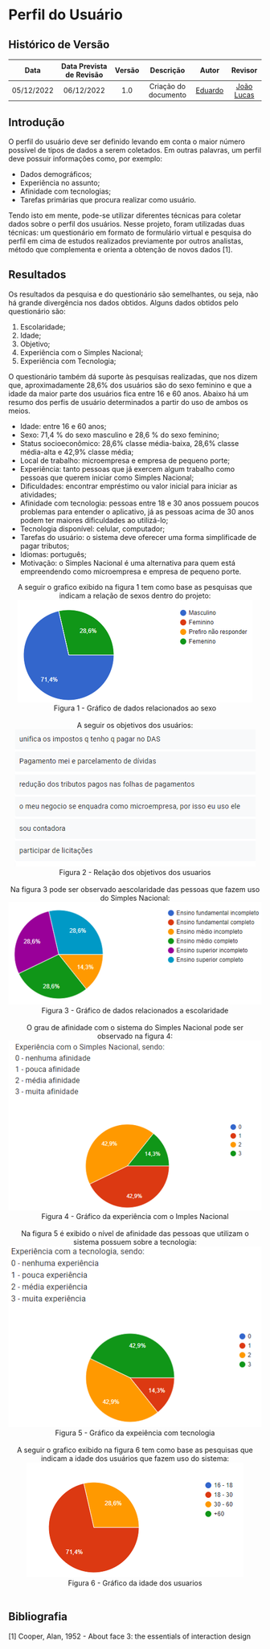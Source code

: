 # Perfil do Usuário

## Histórico de Versão
|Data|Data Prevista de Revisão|Versão|Descrição|Autor|Revisor|
| :----------: |:-----------:| :------: | :-----------: | :---------: |:---------: |
|05/12/2022|06/12/2022|1.0|Criação do documento| [Eduardo](https://github.com/edudsan) | [João Lucas](https://github.com/HacKairos) |

## Introdução

O perfil do usuário deve ser definido levando em conta o maior número possível de tipos de dados a serem coletados. Em outras palavras, um perfil deve possuir informações como, por exemplo:

* Dados demográficos;
* Experiência no assunto;
* Afinidade com tecnologias;
* Tarefas primárias que procura realizar como usuário.

Tendo isto em mente, pode-se utilizar diferentes técnicas para coletar dados sobre o perfil dos usuários. Nesse projeto, foram utilizadas duas técnicas: um questionário em formato de formulário virtual e pesquisa do perfil em cima de estudos realizados previamente por outros analistas, método que complementa e orienta a obtenção de novos dados [1].

## Resultados
Os resultados da pesquisa e do questionário são semelhantes, ou seja, não há grande divergência nos dados obtidos. Alguns dados obtidos pelo questionário são:

1. Escolaridade;
2. Idade;
3. Objetivo;
4. Experiência com o Simples Nacional;
5. Experiência com Tecnologia;

O questionário também dá suporte às pesquisas realizadas, que nos dizem que, aproximadamente 28,6% dos usuários são do sexo feminino e que a idade da maior parte dos usuários fica entre 16 e 60 anos. Abaixo há um resumo dos perfis de usuário determinados a partir do uso de ambos os meios.

* Idade: entre 16 e 60 anos;
* Sexo: 71,4 % do sexo masculino e 28,6 % do sexo feminino;
* Status socioeconômico: 28,6% classe média-baixa, 28,6% classe média-alta e 42,9% classe média;
* Local de trabalho: microempresa e empresa de pequeno porte;
* Experiência: tanto pessoas que já exercem algum trabalho como pessoas que querem iniciar como Simples Nacional;
* Dificuldades: encontrar empréstimo ou valor inicial para iniciar as atividades;
* Afinidade com tecnologia: pessoas entre 18 e 30 anos possuem poucos problemas para entender o aplicativo, já as pessoas acima de 30 anos podem ter maiores dificuldades ao utilizá-lo;
* Tecnologia disponível: celular, computador;
* Tarefas do usuário: o sistema deve oferecer uma forma simplificade de pagar tributos;
* Idiomas: português;
* Motivação: o Simples Nacional é uma alternativa para quem está empreendendo como microempresa e empresa de pequeno porte.

<Center>
A seguir o grafico exibido na figura 1 tem como base as pesquisas que indicam a relação de sexos dentro do projeto:
<img src='./../../assets/images/Sexo.png'><br>Figura 1 - Gráfico de dados relacionados ao sexo</img>
</Center>
<br>
<Center>
A seguir os objetivos dos usuários:
<img src='./../../assets/images/Objetivos.png'><br>Figura 2 - Relação dos objetivos dos usuarios</img>
</Center>
<br>
<Center>
Na figura 3 pode ser observado aescolaridade das pessoas que fazem uso do Simples Nacional:
<img src='./../../assets/images/Escolaridade.png'><br>Figura 3 - Gráfico de dados relacionados a escolaridade</img>
</Center>
<br>
<Center>
O grau de afinidade com o sistema do Simples Nacional pode ser observado na figura 4:
<img src='./../../assets/images/ExperienciaSN.png'><br>Figura 4 - Gráfico da experiência com o Imples Nacional </img>
</Center>
<br>
<Center>
Na figura 5 é exibido o nível de afinidade das pessoas que utilizam o sistema possuem sobre a tecnologia:
<img src='./../../assets/images/ExperienciaTI.png'><br>Figura 5 - Gráfico da expeiência com tecnologia</img>
</Center>
<br>
<Center>
A seguir o grafico exibido na figura 6 tem como base as pesquisas que indicam a idade dos usuários que fazem uso do sistema:
<img src='./../../assets/images/Idade.png'><br>Figura 6 - Gráfico da idade dos usuarios</img>
</Center>
<br>


## Bibliografia
[1] Cooper, Alan, 1952 - About face 3: the essentials of interaction design
